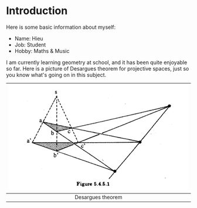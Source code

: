 # Introduction
Here is some basic information about myself:

- Name: Hieu
- Job: Student
- Hobby: Maths & Music

I am currently learning geometry at school, and it has been quite enjoyable so far. Here is a picture of Desargues theorem for projective spaces, just so you know what's going on in this subject.

|![](/assignment_module05/module05_student04_TranNgocHieu/additionalFolder/Desargues_theorem.png)|
|:-:|
|Desargues theorem|
